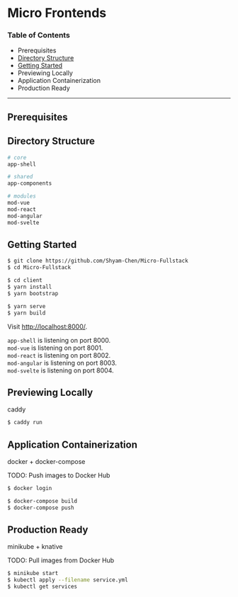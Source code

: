# Micro Frontends

### Table of Contents

- Prerequisites
- [Directory Structure](#directory-structure)
- [Getting Started](#getting-started)
- Previewing Locally
- Application Containerization
- Production Ready

---

## Prerequisites

## Directory Structure

```sh
# core
app-shell

# shared
app-components

# modules
mod-vue
mod-react
mod-angular
mod-svelte
```

## Getting Started

```sh
$ git clone https://github.com/Shyam-Chen/Micro-Fullstack
$ cd Micro-Fullstack

$ cd client
$ yarn install
$ yarn bootstrap

$ yarn serve
$ yarn build
```

Visit [http://localhost:8000/](http://localhost:8000/).

`app-shell` is listening on port 8000.<br>
`mod-vue` is listening on port 8001.<br>
`mod-react` is listening on port 8002.<br>
`mod-angular` is listening on port 8003.<br>
`mod-svelte` is listening on port 8004.

## Previewing Locally

caddy

```sh
$ caddy run
```

## Application Containerization

docker + docker-compose

TODO: Push images to Docker Hub

```sh
$ docker login

$ docker-compose build
$ docker-compose push
```

## Production Ready

minikube + knative

TODO: Pull images from Docker Hub

```sh
$ minikube start
$ kubectl apply --filename service.yml
$ kubectl get services
```
